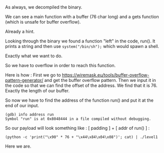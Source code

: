 As always, we decompiled the binary.

We can see a main function with a buffer (76 char long) and a gets function (which is unsafe for buffer overflow).

Already a hint.

Looking through the binary we found a function "left" in the code, run().
It prints a string and then use `system("/bin/sh");` which would spawn a shell.

Exactly what we want to do.

So we have to overflow in order to reach this function.

Here is how :
First we go to https://wiremask.eu/tools/buffer-overflow-pattern-generator/ and get the buffer overflow pattern.
Then we input it in the code so that we can find the offset of the address.
We find that it is 76. Exactly the length of our buffer.

So now we have to find the address of the function run() and put it at the end of our input.

```
(gdb) info address run
Symbol "run" is at 0x8048444 in a file compiled without debugging.
```

So our payload will look something like : [ padding ] + [ addr of run() ] :

`(python -c 'print("\x90" * 76 + "\x44\x84\x04\x08")'; cat) | ./level1`

Here we are.

